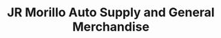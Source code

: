 ---
title: "JR Morillo Auto Supply and General Merchandise"
url: /nabua/jr-morillo-auto-supply-and-general-merchandise/
shop: Supermarkt
---